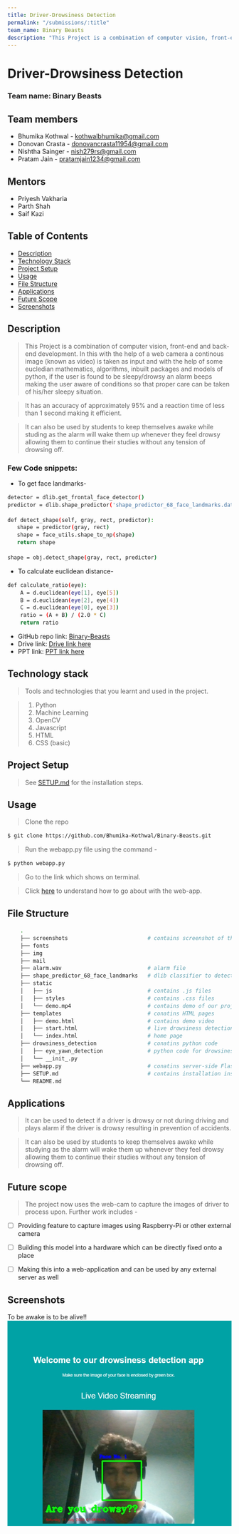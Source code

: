 ```yaml
---
title: Driver-Drowsiness Detection
permalink: "/submissions/:title"
team_name: Binary Beasts
description: "This Project is a combination of computer vision, front-end and back-end development. In this with the help of a web camera a continous image (known as video) is taken as input and with the help of some  eucledian mathematics, algorithms, inbuilt packages and models of python, if the user is found to be sleepy/drowsy an alarm beeps making the user aware of conditions so that proper care can be taken of his/her sleepy situation."
---
```


# Driver-Drowsiness Detection

### Team name: Binary Beasts

## Team members
* Bhumika Kothwal - kothwalbhumika@gmail.com
* Donovan Crasta - donovancrasta11954@gmail.com
* Nishtha Sainger - nish279rs@gmail.com
* Pratam Jain - pratamjain1234@gmail.com

## Mentors
* Priyesh Vakharia
* Parth Shah
* Saif Kazi

<!-- TABLE OF CONTENTS -->
## Table of Contents

* [Description](#description)
* [Technology Stack](#technology-stack)
* [Project Setup](#project-setup)
* [Usage](#usage)
* [File Structure](#file-structure)
* [Applications](#applications)
* [Future Scope](#future-scope)
* [Screenshots](#screenshots)
    
        
## Description
> This Project is a combination of computer vision, front-end and back-end development. In this with the help of a web camera a continous image (known as video) is taken as input and with the help of some  eucledian mathematics, algorithms, inbuilt packages and models of python, if the user is found to be sleepy/drowsy an alarm beeps making the user aware of conditions so that proper care can be taken of his/her sleepy situation. 

> It has an accuracy of approximately 95% and a reaction time of less than 1 second making it efficient.    

> It can also be used by students to keep themselves awake while studing as the alarm will wake them up whenever they feel drowsy allowing them to continue their studies without any tension of drowsing off.
    
### Few Code snippets:
* To get face landmarks-

```sh
detector = dlib.get_frontal_face_detector()
predictor = dlib.shape_predictor('shape_predictor_68_face_landmarks.dat')

def detect_shape(self, gray, rect, predictor):
   shape = predictor(gray, rect)
   shape = face_utils.shape_to_np(shape)
   return shape
   
shape = obj.detect_shape(gray, rect, predictor)
```

* To calculate euclidean distance-

```sh
def calculate_ratio(eye):
    A = d.euclidean(eye[1], eye[5])
    B = d.euclidean(eye[2], eye[4])
    C = d.euclidean(eye[0], eye[3])
    ratio = (A + B) / (2.0 * C)
    return ratio
```
        
* GitHub repo link: [Binary-Beasts](https://github.com/Bhumika-Kothwal/Binary-Beasts)
* Drive link: [Drive link here](https://drive.google.com/file/d/1-z0K8jOZ_bXc-vw_loGB2VKDYNRMLkLH/view?usp=drivesdk)
* PPT link: [PPT link here](https://drive.google.com/file/d/1n-L9uN4DDPfTTh291vH9bNkmTggglGgY/view?usp=sharing)
    
        
## Technology stack

> Tools and technologies that you learnt and used in the project.

> 1. Python
> 2. Machine Learning
> 3. OpenCV
> 4. Javascript
> 5. HTML
> 6. CSS (basic)
    
        
## Project Setup
> See [SETUP.md](https://github.com/Bhumika-Kothwal/Binary-Beasts/blob/master/SETUP.md) for the installation steps.
    
        
## Usage
> Clone the repo

```sh
$ git clone https://github.com/Bhumika-Kothwal/Binary-Beasts.git
``` 

> Run the webapp.py file using the command -

```sh
$ python webapp.py
```

> Go to the link which shows on terminal.   
    
> Click [here](https://youtu.be/ZoMORe_yvnk) to understand how to go about with the web-app.  
    
        
## File Structure   

```sh
    .  
    ├── screenshots                         # contains screenshot of the project
    ├── fonts 
    ├── img 
    ├── mail 
    ├── alarm.wav                           # alarm file
    ├── shape_predictor_68_face_landmarks   # dlib classifier to detect facial landmarks
    ├── static                   
    │   ├── js                              # contains .js files    
    │   ├── styles                          # contains .css files       
    │   └── demo.mp4                        # contains demo of our project          
    ├── templates                           # conatins HTML pages  
    │   ├── demo.html                       # contains demo video
    │   ├── start.html                      # live drowsiness detection page
    │   └── index.html                      # home page
    ├── drowsiness_detection                # conatins python code    
    │   ├── eye_yawn_detection              # python code for drowsiness detection
    │   └── __init_.py       
    ├── webapp.py                           # conatins server-side Flask code   
    ├── SETUP.md                            # contains installation instructions of different modules
    └── README.md                          
``` 
    
        
## Applications
> It can be used to detect if a driver is drowsy or not during driving and plays alarm if the driver is drowsy resulting in prevention of accidents.  
  
> It can also be used by students to keep themselves awake while studying as the alarm will wake them up whenever they feel drowsy allowing them to continue their studies without any tension of drowsing off.
    
        
## Future scope
> The project now uses the web-cam to capture the images of driver to process upon. Further work includes -
- [ ] Providing feature to capture images using Raspberry-Pi or other external camera
- [ ] Building this model into a hardware which can be directly fixed onto a place  
- [ ] Making this into a web-application and can be used by any external server as well

    
        
## Screenshots
To be awake is to be alive!!
![Screenshot](https://raw.githubusercontent.com/Bhumika-Kothwal/Binary-Beasts/master/screenshots/drowsiness.jpeg)
        
